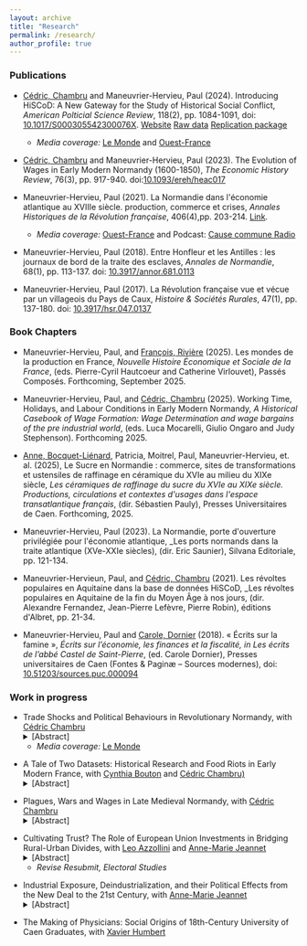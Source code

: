 ```yaml
---
layout: archive
title: "Research"
permalink: /research/
author_profile: true
---
```

### Publications 
- [Cédric, Chambru](https://cedricchambru.github.io/) and Maneuvrier-Hervieu, Paul (2024). Introducing HiSCoD: A New Gateway for the Study of Historical Social Conflict, _American Polticial Science Review_, 118(2), pp. 1084-1091, doi: [10.1017/S000305542300076X](https://doi.org/10.1017/S000305542300076X). [Website](https://mrsh.unicaen.fr/hiscod/accueil.html) [Raw data](https://github.com/hiscod/hiscod-project) [Replication package](https://dataverse.harvard.edu/dataset.xhtml?persistentId=doi:10.7910/DVN/HGFLGK) <ul><li><em>Media coverage:</em> <a href="https://www.lemonde.fr/idees/article/2021/05/20/deux-siecles-de-revoltes-populaires-decryptees-le-gilet-jaune-se-porte-depuis-bien-longtemps_6080797_3232.html">Le Monde</a> and <a href="https://www.ouest-france.fr/normandie/caen-14000/entretien-hiscod-la-base-de-donnees-sur-les-emeutes-developpee-a-caen-d995b80e-003b-11ec-89f6-98e781273c08">Ouest-France</a> </li></ul>
 
- [Cédric, Chambru](https://cedricchambru.github.io/) and Maneuvrier-Hervieu, Paul (2023). The Evolution of Wages in Early Modern Normandy (1600-1850), _The Economic History Review_, 76(3), pp. 917-940. doi:[10.1093/ereh/heac017](https://doi.org/10.1093/ereh/heac017)
  
- Maneuvrier-Hervieu, Paul (2021). La Normandie dans l'économie atlantique au XVIIIe siècle. production, commerce et crises, _Annales Historiques de la Révolution française_, 406(4),pp. 203-214. [Link](https://www.revues.armand-colin.com/histoire/annales-historiques-revolution-francaise/annales-historiques-revolution-francaise-no406-42021/normandie-leconomie-atlantique-au-xviiie-siecle). <ul><li><em>Media coverage:</em> <a href="https://www.ouest-france.fr/normandie/saint-pierre-en-auge-14170/saint-pierre-en-auge-la-normandie-au-xviiie-siecle-n-etait-pas-que-rurale-et-agricole-052851ec-6266-11ed-988e-462e4b8b6d96">Ouest-France</a> and Podcast: [Cause commune Radio](https://cause-commune.fm/podcast/histoire-en-roue-libre-30/) </li></ul>
  
- Maneuvrier-Hervieu, Paul (2018). Entre Honfleur et les Antilles : les journaux de bord de la traite des esclaves, _Annales de Normandie_, 68(1), pp. 113-137. doi: [10.3917/annor.681.0113]( https://doi.org/10.3917/annor.681.0113)
  
- Maneuvrier-Hervieu, Paul (2017). La Révolution française vue et vécue par un villageois du Pays de Caux, _Histoire & Sociétés Rurales_, 47(1), pp. 137-180. doi: [10.3917/hsr.047.0137](https://doi.org/10.3917/hsr.047.0137)

### Book Chapters 
- Maneuvrier-Hervieu, Paul, and [François, Rivière](https://cv.hal.science/francois-riviere) (2025). Les mondes de la production en France, _Nouvelle Histoire Économique et Sociale de la France_, (eds. Pierre-Cyril Hautcoeur and Catherine Virlouvet), Passés Composés. Forthcoming, September 2025.
  
- Maneuvrier-Hervieu, Paul, and [Cédric, Chambru](https://cedricchambru.github.io/) (2025). Working Time, Holidays, and Labour Conditions in Early Modern Normandy, _A Historical Casebook of Wage Formation: Wage Determination and wage bargains of the pre industrial world_, (eds. Luca Mocarelli, Giulio Ongaro and Judy Stephenson). Forthcoming 2025.
  
- [Anne, Bocquet-Liénard](https://cv.hal.science/anne-bocquet-lienard), Patricia, Moitrel, Paul, Maneuvrier-Hervieu, et. al. (2025), Le Sucre en Normandie : commerce, sites de transformations et ustensiles de raffinage en céramique du XVIe au milieu du XIXe siècle, _Les céramiques de raffinage du sucre du XVIe au XIXe siècle. Productions, circulations et contextes d'usages dans l'espace transatlantique français_, (dir. Sébastien Pauly), Presses Universitaires de Caen. Forthcoming, 2025.
  
- Maneuvrier-Hervieu, Paul (2023). La Normandie, porte d'ouverture privilégiée pour l'économie atlantique, _Les ports normands dans la traite atlantique (XVe-XXIe siècles), (dir. Eric Saunier), Silvana Editoriale,  pp. 121-134.
  
- Maneuvrier-Hervieun, Paul, and [Cédric, Chambru](https://cedricchambru.github.io/) (2021). Les révoltes populaires en Aquitaine dans la base de données HiSCoD, _Les révoltes populaires en Aquitaine de la fin du Moyen Âge à nos jours, (dir. Alexandre Fernandez, Jean-Pierre Lefèvre, Pierre Robin), éditions d'Albret, pp. 21-34.
  
- Maneuvrier-Hervieu, Paul and [Carole, Dornier](https://obtic.huma-num.fr/obvil-web/obvil/annuaire/carole-dornier) (2018). « Écrits sur la famine », _Écrits sur l’économie, les finances et la fiscalité, in Les écrits de l’abbé Castel de Saint-Pierre_, (ed. Carole Dornier),  Presses universitaires de Caen (Fontes & Paginæ – Sources modernes), doi: [10.51203/sources.puc.000094](https://doi.org/10.51203/sources.puc.000094)

### Work in progress

<ul><li> Trade Shocks and Political Behaviours in Revolutionary Normandy, with <a href="https://cedricchambru.github.io/">Cédric Chambru</a>
<details>
      <summary>[Abstract]</summary>
      <p align="justify">
        <em>In 1787, the implementation of the Eden Agreement marked a pivotal moment in the history of trade between France and England. It introduced a competitive trade system by reducing customs duties on various manufactured goods, setting the stage for a significant transformation in the textile industry. In the short run, many manufacturers, in the textile industry, were unable to withstand the competition from English products and went bankrupt. Many labourers in these industries were dismissed and faced unemployment, at a time when grain prices were rising due to consecutive poor harvest in 1788 and 1789. In this paper, we investigate the socio-economic consequences of the Eden Agreement, focusing on its impacts on Normandy, one of France's most industrialised regions, particularly renowned for its textile production. Because of the newfound competitive trade, the imports of cotton textiles from England surged while local textile production in Normandy dwindled. The repercussions of this economic upheaval quickly spread through Normandy. Rising unemployment and vagrancy contributed to heightened social conflict. To address these questions, we assemble a new dataset at the parish level gathering information on their socio-economic characteristics. We further complement these data with a new database on the diffusion of industries prior to the French Revolution (c. 1780). This database contains more than a thousand of quotes giving information on the location, type, and intensity of industrial activity, and significantly extends previous work on the topic. We link these data with information on the occurrence of social conflict, the complaints raised in cahiers de doléances, as well as political behaviour during the French Revolution. We document how the Eden Treaty translated into a significant economic shock in parishes which specialised around textile production. We show that these parishes had significantly more food riots after 1786 than their counterparts, but not before. These parishes further reported more concerns about the consequences of the Eden Treaty in the cahiers de doléances and were more likely to complain about high staple prices. During the revolutionary years, we also observe that these parishes were more likely to host a priest who accept the Civil constitution of the Clergy, and more likely to start a Société populaire-- two measures of political attitudes showing their support for the French Revolution and the Jacobin government in the 1790s.</em> </p></details>
     <ul><li><em>Media coverage:</em> <a href="https://www.lemonde.fr/idees/article/2023/03/16/entre-1786-et-1789-les-ateliers-normands-sont-vite-passes-du-doux-commerce-a-la-crise-sociale_6165680_3232.html">Le Monde</a></li></ul>
        </li></ul>
        
<ul><li> A Tale of Two Datasets: Historical Research and Food Riots in Early Modern France, with <a href="https://liberalarts.tamu.edu/history/profile/cynthia-a-bouton/">Cynthia Bouton</a>  and <a href="https://cedricchambru.github.io/">Cédric Chambru)</a>
<details>
      <summary>[Abstract]</summary>
      <p align="justify">
        <em> On May 2nd 1775, helpless police watched rioters gather on the market of Gournay-en-Bray in Normandy to lower the price of grain.  Reading accounts from the provincial administration, Jean Nicolas noted that the composition of the crowd was unknown. Working on similar documents, Cynthia Bouton identified female protestors. Were mistakes made? This type of discrepancy raises questions about the reliability of quantitative studies to investigate such questions as the agency of women in social conflict during the early modern period.
More generally, such discrepancies seem to validate recent concerns about the reproducibility of research across all fields of social sciences and humanities. Among these, historical research has long faced many difficulties to achieve higher reproducibility, whether because of the geographic dispersion of archives, biases related to the recording of events and/or the survival of archival materials, and the scarcity of resources to create a documentary corpus. While historians have often acknowledged the limitations these factors impose, very little attention has been paid to the choices and mistakes made by historians when compiling historical quantitative databases. What type of errors are concerned, and can they result in biases and perhaps facilitate erroneous conclusions? At a time of resurgence of quantitative history and the widespread use of historical data in all fields of social sciences, these questions raise significant questions about the reliability of results and the uses of such data.
In the 1980s, scholars in Europe and the United States launched projects to study the incidence and character of collective violence in the early-modern and revolutionary eras.  Some of these scholars specifically targeted food riots for analysis because they seemed to signal the clash of popular politics with shifts in economic and social policy on the eve of the age of revolution. In this paper, we propose to assess concerns related to reproducibility and explore the mistakes made in two unique and independent large-scale research projects on riots in early modern France (Bouton 2000; Nicolas 2002). 
To do so, we rely on the work of the HiSCoD project (Historical Social Conflict Database; https://www.unicaen.fr/hiscod), which gathers information on more than 20,000 episodes of social conflicts from the Middle Ages to the mid-19th century. Our objective is to systematically study the extent to which these two projects, which relied on similar historical sources, resulted in the creation of comparable datasets.  By comparing the original records established by the two researchers, we analyse the role played by errors of palaeography, categorisation, coding, or interpretation in the analysis of the same event. We further include one additional regional sample created to expand the initial work of Jean Nicolas (Maneuvrier-Hervieu 2020) to discuss how more thorough investigations in the archives might help us revise Nicolas’ and Bouton’s conclusions about the dynamics and trends in food riots in Normandy. Overall, we highlight why and how inadvertent errors of sampling by historians could threaten the reliability of historical research and the findings of studies using quantitative historical data.</em> </p></details>
        </li></ul>

<ul><li> Plagues, Wars and Wages in Late Medieval Normandy, with <a href="https://cedricchambru.github.io/">Cédric Chambru</a>
<details>
      <summary>[Abstract]</summary>
      <p align="justify">
        <em>This paper examines the evolution of wages in late medieval Normandy (1300-1600), a region deeply impacted by demographic and geopolitical shocks of the time. In Normandy, the Black Death and the plague of 1361, coupled with the Hundred Years War between England and France, created a complex environment characterised by demographic decline, economic disruption, and changing labor markets. For instance, the effect of the occupation of Normandy by English troops between 1417-9 and 1450 is quite uncertain. While the English occupation likely drove up food prices, it also generated demand for skilled labour to (re)-construct fortifications. We use newly assembled data on wages and prices to estimate series of nominal wages for daily rural and urban skilled and unskilled male labourers. We further analyse tax data to derive population estimates at the parish level to understand how demographic changes contributed to shape wage dynamics during the fifteenth century. Overall, we found that nominal wages remained stable until the beginning of the sixteenth century (c. 1520s) before significantly increasing during French War of Religions. While the urban premium for skilled labourers remained stable at 50 percent over the period, we do not obersve such a difference for unskilled labour-- a pattern already higlighted for the decades prior to the Industrial Revolution. Preliminary estimates of the Consumer Price Index (CPI) display similar long-run trends but demonstrate much higher year-to-year variability. For the early fifteenth century, our findings diverge from the commonly observed inverse U-shaped pattern of real wages observed elsewhere in Europe. This discrepancy may be attributed to the unique combination of factors affecting Normandy during this period. To refine our estimates and analysis, we are currently working to collect additional quotes for daily wages as well as data on yearly wages for male labourers, enabling a more comprehensive comparison with wage trends in other European regions.</em> </p></details>
        </li></ul>
        
<ul><li> Cultivating Trust? The Role of European Union Investments in Bridging Rural-Urban Divides, with <a href="https://sites.google.com/view/leoazzollini/">Leo Azzollini</a> and <a href="https://sites.google.com/site/amjeannet/home"> Anne-Marie Jeannet</a>
<details>
      <summary>[Abstract]</summary>
      <p align="justify">
        <em>Over the last decades, agricultural policies and structural investment funds for regional development have been central to European integration. However, the political effects of these funds, designed to enhance economic and social cohesion within the European Union and address regional disparities, remain contested. Existing research has established that rural residents tend to exhibit lower levels of political trust in the European Union compared to their urban counterparts. In this paper, we empirically examine whether institutional investments can mitigate the urban-rural divide in political trust toward the European Union. Specifically, we explore the potential of EU funds to enhance trust by fostering regional economic dynamics, and if this is socially stratified. Analyzing 17 waves of Eurobarometer data (2003-2020) across 27 European countries, 99 regions, and around 370,000 individuals, we find that the rural-urban divide tends to be mitigated in regions receiving higher levels of investment. Moreover, we observe that EU investments disproportionately predict higher trust among individuals from middle to lower socioeconomic strata compared to those from upper strata, narrowing the gap at higher levels of investment (15 to 18 % of a standard deviation). Examining the intersection of rural-urban and socio-economic divides, we observe that EU funds are more likely to predict higher trust amongst individuals from lower social strata in rural areas, and the lowest trust among those from upper social strata in urban areas. Our results imply that localized institutional investment can compensate for social stratification gaps and reduce the urban-rural divide in political trust. </em> </p> </details>
      <ul><li><em>Revise Resubmit, Electoral Studies</em></li></ul>        
      </li></ul>

<ul><li> Industrial Exposure, Deindustrialization, and their Political Effects from the New Deal to the 21st Century, with <a href="https://sites.google.com/site/amjeannet/home"> Anne-Marie Jeannet</a>
<details>
      <summary>[Abstract]</summary>
      <p align="justify">
        <em>Do the political consequences of deindustrialisation differ across places? A strong narrative associates deindustrialisation and life in post-industrial areas with the emergence of embittered and reactionary voters motivated by their declining social position. However, recent research suggests that similar people in similar deindustrialised areas of the United States support opposing political parties. In this paper, we investigate the factors underlying these divergent trajectories, focusing on the role played by social conflicts induced by the industrialisation at the county level in the early 20th century. We argue that industrial exposure shaped political identity from the New Deal to the 21st century and is a key factor for understanding how places have responded to economic decline and the loss of manufacturing jobs in recent decades. Using data on local unions, newspapers production, and strikes of the Industrial Workers of the World (1905-1930) as well as census data on manufacturing establishments and railroad access, we compute an industrial exposure index at the county level as the weighted mean of the interpolated values using inverse distance, nearest neighbour and universal Krigin. We then create a balance sample of counties using propensity score matching to compare counties with similar characteristics. 
</em> </p></details>
        </li></ul>

<ul><li> The Making of Physicians: Social Origins of 18th-Century University of Caen Graduates,  with <a href="https://www.researchgate.net/profile/Xavier-Humbert-2"> Xavier Humbert</a>
        </li></ul>

